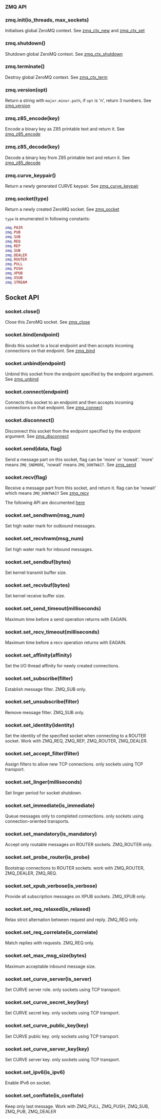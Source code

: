 ### ZMQ API

### zmq.init(io_threads, max_sockets)

Initialises global ZeroMQ context.
See [zmq_ctx_new](http://api.zeromq.org/4-0:zmq-ctx-new) and [zmq_ctx_set](http://api.zeromq.org/4-0:zmq-ctx-set)

### zmq.shutdown()

Shutdown global ZeroMQ context.
See [zmq_ctx_shutdown](http://api.zeromq.org/4-0:zmq-ctx-shutdown)

### zmq.terminate()

Destroy global ZeroMQ context.
See [zmq_ctx_term](http://api.zeromq.org/4-0:zmq-ctx-term)

### zmq.version(opt)

Return a string with `major.minor.path`, if `opt` is 'n', return 3 numbers.
See [zmq_version](http://api.zeromq.org/4-0:zmq_version)

### zmq.z85_encode(key)

Encode a binary key as Z85 printable text and return it.
See [zmq_z85_encode](http://api.zeromq.org/4-0:zmq-z85-encode)

### zmq.z85_decode(key)

Decode a binary key from Z85 printable text and return it.
See [zmq_z85_decode](http://api.zeromq.org/4-0:zmq-z85-decode)

### zmq.curve_keypair()

Return a newly generated CURVE keypair.
See [zmq_curve_keypair](http://api.zeromq.org/4-0:zmq-curve-keypair)

### zmq.socket(type)

Return a newly created ZeroMQ socket.
See [zmq_socket](http://api.zeromq.org/4-0:zmq-socket)

`type` is enumerated in following constants:

~~~ Lua
zmq.PAIR
zmq.PUB
zmq.SUB
zmq.REQ
zmq.REP
zmq.SUB
zmq.DEALER
zmq.ROUTER
zmq.PULL
zmq.PUSH
zmq.XPUB
zmq.XSUB
zmq.STREAM
~~~

## Socket API

### socket.close()

Close this ZeroMQ socket.
See [zmq_close](http://api.zeromq.org/4-0:zmq_close)

### socket.bind(endpoint)

Binds this socket to a local endpoint and then accepts incoming connections on that endpoint.
See [zmq_bind](http://api.zeromq.org/4-0:zmq_bind)

### socket.unbind(endpoint)

Unbind this socket from the endpoint specified by the endpoint argument.
See [zmq_unbind](http://api.zeromq.org/4-0:zmq_unbind)

### socket.connect(endpoint)

Connects this socket to an endpoint and then accepts incoming connections on that endpoint.
See [zmq_connect](http://api.zeromq.org/4-0:zmq_connect)

### socket.disconnect()

Disconnect this socket from the endpoint specified by the endpoint argument.
See [zmq_disconnect](http://api.zeromq.org/4-0:zmq_disconnect)

### socket.send(data, flag)

Send a message part on this socket, flag can be 'more' or 'nowait'.
'more' means `ZMQ_SNDMORE`, 'nowait' means `ZMQ_DONTWAIT`.
See [zmq_send](http://api.zeromq.org/4-0:zmq-send)

### socket.recv(flag)

Receive a message part from this socket, and return it.
flag can be 'nowait' which means `ZMQ_DONTWAIT`
See [zmq_recv](http://api.zeromq.org/4-0:zmq-recv)

The following API are documented [here](http://api.zeromq.org/4-0:zmq-setsockopt)

### socket.set_sendhwm(msg_num)

Set high water mark for outbound messages.

### socket.set_recvhwm(msg_num)

Set high water mark for inbound messages.

### socket.set_sendbuf(bytes)

Set kernel transmit buffer size.

### socket.set_recvbuf(bytes)

Set kernel receive buffer size.

### socket.set_send_timeout(milliseconds)

Maximum time before a send operation returns with EAGAIN.

### socket.set_recv_timeout(milliseconds)

Maximum time before a recv operation returns with EAGAIN.

### socket.set_affinity(affinity)

Set the I/O thread affinity for newly created connections.

### socket.set_subscribe(filter)

Establish message filter. ZMQ_SUB only.

### socket.set_unsubscribe(filter)

Remove message filter. ZMQ_SUB only.

### socket.set_identity(identity)

Set the identity of the specified socket when connecting to a ROUTER socket.
Work with ZMQ_REQ, ZMQ_REP, ZMQ_ROUTER, ZMQ_DEALER.

### socket.set_accept_filter(filter)

Assign filters to allow new TCP connections. only sockets using TCP transport.

### socket.set_linger(milliseconds)

Set linger period for socket shutdown.
 
### socket.set_immediate(is_immediate)

Queue messages only to completed connections.
only sockets using connection-oriented transports.

### socket.set_mandatory(is_mandatory)

Accept only routable messages on ROUTER sockets. ZMQ_ROUTER only.

### socket.set_probe_router(is_probe)

Bootstrap connections to ROUTER sockets.
work with ZMQ_ROUTER, ZMQ_DEALER, ZMQ_REQ.

### socket.set_xpub_verbose(is_verbose)

Provide all subscription messages on XPUB sockets. ZMQ_XPUB only.

### socket.set_req_relaxed(is_relaxed)

Relax strict alternation between request and reply. ZMQ_REQ only.

### socket.set_req_correlate(is_correlate)

Match replies with requests. ZMQ_REQ only.

### socket.set_max_msg_size(bytes)

Maximum acceptable inbound message size.

### socket.set_curve_server(is_server)

Set CURVE server role. only sockets using TCP transport.

### socket.set_curve_secret_key(key)

Set CURVE secret key. only sockets using TCP transport.

### socket.set_curve_public_key(key)

Set CURVE public key. only sockets using TCP transport.

### socket.set_curve_server_key(key)

Set CURVE server key. only sockets using TCP transport.

### socket.set_ipv6(is_ipv6)

Enable IPv6 on socket.

### socket.set_conflate(is_conflate)

Keep only last message.
Work with ZMQ_PULL, ZMQ_PUSH, ZMQ_SUB, ZMQ_PUB, ZMQ_DEALER

